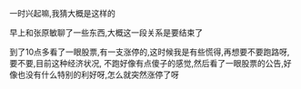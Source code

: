 
一时兴起嘛,我猜大概是这样的

早上和张原敏聊了一些东西,大概这一段关系是要结束了

到了10点多看了一眼股票,有一支涨停的,这时候我是有些慌得,再想要不要跑路呀,要不要,目前这种经济状况,
不跑好像有点傻子的感觉,然后看了一眼股票的公告,好像也没有什么特别的利好呀,怎么就突然涨停了呀
